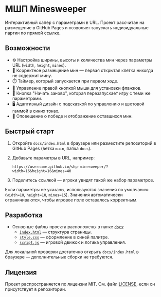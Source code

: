 # МШП Minesweeper

Интерактивный сапёр с параметрами в URL. Проект рассчитан на размещение в GitHub Pages и позволяет запускать индивидуальные партии по прямой ссылке.

## Возможности

- ⚙️ Настройка ширины, высоты и количества мин через параметры URL (`width`, `height`, `mines`).
- 🧠 Корректное размещение мин — первая открытая клетка никогда не содержит мину.
- ⏱️ Таймер, который запускается при первом ходе.
- 🚩 Управление правой кнопкой мыши для установки флажков.
- 🔄 Кнопка "Начать заново", которая перезапускает игру с теми же параметрами.
- 🖥️ Адаптивный дизайн с подсказкой по управлению и цветовой гаммой в синих тонах.
- 🎉 Оповещение о победе и отображение оставшихся мин.

## Быстрый старт

1. Откройте `docs/index.html` в браузере или разместите репозиторий в GitHub Pages (ветка `main`, папка `docs`).
2. Добавьте параметры в URL, например:

   ```text
   https://username.github.io/shp-minesweeper/?width=16&height=16&mines=40
   ```

3. Поделитесь ссылкой — игроки увидят такой же набор параметров.

Если параметры не указаны, используются значения по умолчанию (`width=10`, `height=10`, `mines=15`). Значения автоматически ограничиваются, чтобы игровое поле оставалось корректным.

## Разработка

- Основные файлы проекта расположены в папке [`docs`](docs/):
  - [`index.html`](docs/index.html) — структура страницы.
  - [`style.css`](docs/style.css) — оформление в синей палитре.
  - [`script.js`](docs/script.js) — игровой движок и логика управления.

Для локальной проверки достаточно открыть `docs/index.html` в браузере — дополнительные сборки не требуются.

## Лицензия

Проект распространяется по лицензии MIT. См. файл [LICENSE](LICENSE), если он присутствует в репозитории.
